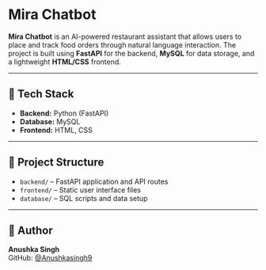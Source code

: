 # Mira Chatbot

**Mira Chatbot** is an AI-powered restaurant assistant that allows users to place and track food orders through natural language interaction. The project is built using **FastAPI** for the backend, **MySQL** for data storage, and a lightweight **HTML/CSS** frontend.

---

## 🔧 Tech Stack

- **Backend:** Python (FastAPI)
- **Database:** MySQL
- **Frontend:** HTML, CSS

---

## 📁 Project Structure

- `backend/` – FastAPI application and API routes
- `frontend/` – Static user interface files
- `database/` – SQL scripts and data setup

---

## 🧠 Author

**Anushka Singh**  
GitHub: [@Anushkasingh9](https://github.com/Anushkasingh9)
